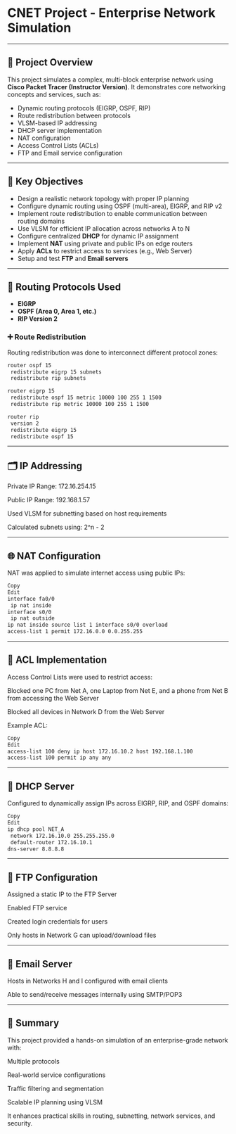 
# CNET Project - Enterprise Network Simulation
---

## 📝 Project Overview

This project simulates a complex, multi-block enterprise network using **Cisco Packet Tracer (Instructor Version)**. It demonstrates core networking concepts and services, such as:

- Dynamic routing protocols (EIGRP, OSPF, RIP)
- Route redistribution between protocols
- VLSM-based IP addressing
- DHCP server implementation
- NAT configuration
- Access Control Lists (ACLs)
- FTP and Email service configuration

---

## 🧠 Key Objectives

- Design a realistic network topology with proper IP planning
- Configure dynamic routing using OSPF (multi-area), EIGRP, and RIP v2
- Implement route redistribution to enable communication between routing domains
- Use VLSM for efficient IP allocation across networks A to N
- Configure centralized **DHCP** for dynamic IP assignment
- Implement **NAT** using private and public IPs on edge routers
- Apply **ACLs** to restrict access to services (e.g., Web Server)
- Setup and test **FTP** and **Email servers**

---

## 🔀 Routing Protocols Used

- **EIGRP**
- **OSPF (Area 0, Area 1, etc.)**
- **RIP Version 2**

### ➕ Route Redistribution

Routing redistribution was done to interconnect different protocol zones:

```bash
router ospf 15
 redistribute eigrp 15 subnets
 redistribute rip subnets

router eigrp 15
 redistribute ospf 15 metric 10000 100 255 1 1500
 redistribute rip metric 10000 100 255 1 1500

router rip
 version 2
 redistribute eigrp 15
 redistribute ospf 15
 ```
---
🗂️ IP Addressing
---
Private IP Range: 172.16.254.15

Public IP Range: 192.168.1.57

Used VLSM for subnetting based on host requirements

Calculated subnets using: 2^n - 2

---
🌐 NAT Configuration
---
NAT was applied to simulate internet access using public IPs:

```bash
Copy
Edit
interface fa0/0
 ip nat inside
interface s0/0
 ip nat outside
ip nat inside source list 1 interface s0/0 overload
access-list 1 permit 172.16.0.0 0.0.255.255
```
---
🔐 ACL Implementation
---
Access Control Lists were used to restrict access:

Blocked one PC from Net A, one Laptop from Net E, and a phone from Net B from accessing the Web Server

Blocked all devices in Network D from the Web Server

Example ACL:

```bash
Copy
Edit
access-list 100 deny ip host 172.16.10.2 host 192.168.1.100
access-list 100 permit ip any any
```

---
🧪 DHCP Server
---
Configured to dynamically assign IPs across EIGRP, RIP, and OSPF domains:

```bash
Copy
Edit
ip dhcp pool NET_A
 network 172.16.10.0 255.255.255.0
 default-router 172.16.10.1
dns-server 8.8.8.8
```

---
📁 FTP Configuration
---
Assigned a static IP to the FTP Server

Enabled FTP service

Created login credentials for users

Only hosts in Network G can upload/download files

---
📧 Email Server
---
Hosts in Networks H and I configured with email clients

Able to send/receive messages internally using SMTP/POP3

---
📌 Summary
---
This project provided a hands-on simulation of an enterprise-grade network with:

Multiple protocols

Real-world service configurations

Traffic filtering and segmentation

Scalable IP planning using VLSM

It enhances practical skills in routing, subnetting, network services, and security.

